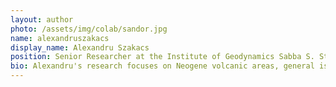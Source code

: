 ```yaml
---
layout: author
photo: /assets/img/colab/sandor.jpg 
name: alexandruszakacs
display_name: Alexandru Szakacs
position: Senior Researcher at the Institute of Geodynamics Sabba S. Stefanescu, Romanian Academy (Romania)   
bio: Alexandru's research focuses on Neogene volcanic areas, general issues of earthquake prediction and mofetta research.
---
```

